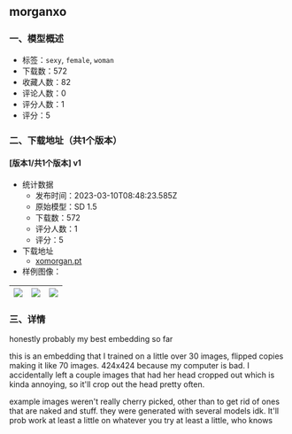 ## morganxo
### 一、模型概述

- 标签：`sexy`, `female`, `woman`
- 下载数：572
- 收藏人数：82
- 评论人数：0
- 评分人数：1
- 评分：5

### 二、下载地址（共1个版本）

#### [版本1/共1个版本] v1

- 统计数据
  - 发布时间：2023-03-10T08:48:23.585Z
  - 原始模型：SD 1.5
  - 下载数：572
  - 评分人数：1
  - 评分：5
- 下载地址
  - [xomorgan.pt](https://civitai.com/api/download/models/21033)
- 样例图像：

| <img src="https://image.civitai.com/xG1nkqKTMzGDvpLrqFT7WA/065500b7-af37-49af-35fd-7410c5eff800/width=450/222743.jpeg" /> | <img src="https://image.civitai.com/xG1nkqKTMzGDvpLrqFT7WA/f15203ff-517f-4ffc-a7fc-ea120347c300/width=450/222747.jpeg" /> | <img src="https://image.civitai.com/xG1nkqKTMzGDvpLrqFT7WA/c4cb9f7f-f814-4747-3636-fb8b1068d300/width=450/222744.jpeg" /> |
| ---- | ---- | ---- |


### 三、详情
<p>honestly probably my best embedding so far</p><p>this is an embedding that I trained on a little over 30 images, flipped copies making it like 70 images. 424x424 because my computer is bad. I accidentally left a couple images that had her head cropped out which is kinda annoying, so it'll crop out the head pretty often.</p><p>example images weren't really cherry picked, other than to get rid of ones that are naked and stuff. they were generated with several models idk. It'll prob work at least a little on whatever you try at least a little, who knows</p>